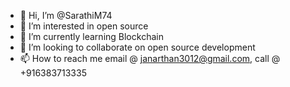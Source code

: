 - 👋 Hi, I’m @SarathiM74
- 👀 I’m interested in open source 
- 🌱 I’m currently learning Blockchain
- 💞️ I’m looking to collaborate on open source development 
- 📫 How to reach me email @ janarthan3012@gmail.com, call @ +916383713335

<!---
SarathiM74/SarathiM74 is a ✨ special ✨ repository because its `README.md` (this file) appears on your GitHub profile.
You can click the Preview link to take a look at your changes.
--->
